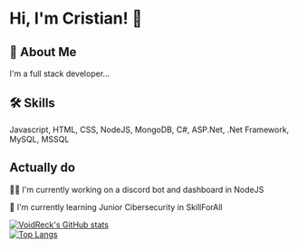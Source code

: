# Hi, I'm Cristian! 👋

## 🚀 About Me
I'm a full stack developer...

## 🛠 Skills
Javascript, HTML, CSS, NodeJS, MongoDB, C#, ASP.Net, .Net Framework, MySQL, MSSQL

## Actually do
👩‍💻 I'm currently working on a discord bot and dashboard in NodeJS

🧠 I'm currently learning Junior Cibersecurity in SkillForAll

[![VoidReck's GitHub stats](https://github-readme-stats.vercel.app/api?username=VoidReck&show_icons=true&count_private=true&theme=tokyonight)](https://github.com/VoidReck)
<br>
[![Top Langs](https://github-readme-stats.vercel.app/api/top-langs/?username=VoidReck&layout=compact&count_private=true&langs_count=10&theme=tokyonight)](https://github.com/VoidReck)

